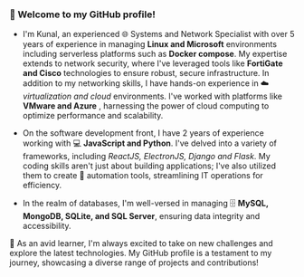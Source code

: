 ### 👋 Welcome to my GitHub profile! 
+ I'm Kunal, an experienced 🌐 Systems and Network Specialist  with over 5 years of experience in managing **Linux and Microsoft** environments including serverless platforms such as **Docker compose**. My expertise extends to network security, where I've leveraged tools like **FortiGate and Cisco** technologies to ensure robust, secure infrastructure. In addition to my networking skills, I have hands-on experience in ☁️ *virtualization and cloud* environments. I've worked with platforms like **VMware and Azure** , harnessing the power of cloud computing to optimize performance and scalability.

+ On the software development front, I have 2 years of experience working with 💻 **JavaScript and Python**. I've delved into a variety of frameworks, including *ReactJS, ElectronJS, Django and Flask*. My coding skills aren't just about building applications; I've also utilized them to create 🤖 automation tools, streamlining IT operations for efficiency. 

+ In the realm of databases, I'm well-versed in managing 🗄️ **MySQL, MongoDB, SQLite, and SQL Server**, ensuring data integrity and accessibility. 

🚀 As an avid learner, I'm always excited to take on new challenges and explore the latest technologies. My GitHub profile is a testament to my journey, showcasing a diverse range of projects and contributions!

